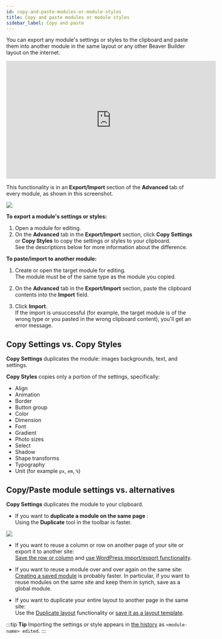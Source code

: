 ```yaml
---
id: copy-and-paste-modules-or-module-styles
title: Copy and paste modules or module styles
sidebar_label: Copy and paste
---
```


You can export any module's settings or styles to the clipboard and paste them
into another module in the same layout or any other Beaver Builder layout on
the internet.

<div className="embed-responsive">
<iframe width="560" height="315" src="https://www.youtube-nocookie.com/embed/0Pz4P5CIyz8?controls=0" title="YouTube video player" frameBorder="0" allow="accelerometer; autoplay; clipboard-write; encrypted-media; gyroscope; picture-in-picture" allowFullScreen></iframe>
</div>

This functionality is in an **Export/Import** section of the **Advanced** tab
of every module, as shown in this screenshot.

![](/img/the-basics-copy-paste-module-style-1.png)

**To export a module's settings or styles:**

  1. Open a module for editing.
  2. On the **Advanced** tab in the **Export/Import** section, click **Copy Settings** or **Copy Styles** to copy the settings or styles to your clipboard.  
See the descriptions below for more information about the difference.

**To paste/import to another module:**

  1. Create or open the target module for editing.  
The module must be of the same type as the module you copied.

  2. On the **Advanced** tab in the **Export/Import** section, paste the clipboard contents into the **Import** field.
  3. Click **Import**.  
If the import is unsuccessful (for example, the target module is of the wrong
type or you pasted in the wrong clipboard content), you'll get an error
message.

## Copy Settings vs. Copy Styles

**Copy Settings** duplicates the module: images backgrounds, text, and
settings.

**Copy Styles** copies only a portion of the settings, specifically:

  * Align
  * Animation
  * Border
  * Button group
  * Color
  * Dimension
  * Font
  * Gradient
  * Photo sizes
  * Select
  * Shadow
  * Shape transforms
  * Typography
  * Unit (for example `px`, `em`, `%`)

## Copy/Paste module settings vs. alternatives

**Copy Settings** duplicates the module to your clipboard.

  * If you want to **duplicate a module on the same page** :  
Using the **Duplicate** tool in the toolbar is faster.

![](/img/the-basics-copy-paste-module-style-2.png)

  * If you want to reuse a column or row on another page of your site or export it to another site:  
[Save the row or column](/beaver-builder/layouts/templates/save-a-row-column-or-module-for-reuse.md) and [use WordPress import/export functionality](/beaver-builder/layouts/templates/export-and-import-saved-templates-rows-columns-modules.md).

  * If you want to reuse a module over and over again on the same site:  
[Creating a saved module](/beaver-builder/layouts/templates/save-a-row-column-or-module-for-reuse.md) is probably faster. In particular, if you
want to reuse modules on the same site and keep them in synch, save as a
global module.

  * If you want to duplicate your entire layout to another page in the same site:  
Use the [Duplicate layout](/beaver-builder/getting-started/bb-editor-basics/duplicate-your-beaver-builder-layout-to-another-page.md) functionality or [save it as a layout template](/beaver-builder/layouts/templates/create-and-save-a-custom-layout-template.md).

:::tip **Tip**
Importing the settings or style appears in [the history](/beaver-builder/getting-started/bb-editor-basics/undo-redo.md) as `<module-name> edited`.
:::

